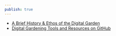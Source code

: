 ```yaml
---
publish: true
---
```

  
- [A Brief History & Ethos of the Digital Garden](https://maggieappleton.com/garden-history)  
- [Digital Gardening Tools and Resources on GitHub](https://github.com/MaggieAppleton/digital-gardeners)